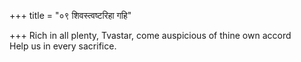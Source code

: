 +++
title = "०९ शिवस्त्वष्टरिहा गहि"

+++
Rich in all plenty, Tvastar, come auspicious of thine own accord  
     Help us in every sacrifice.